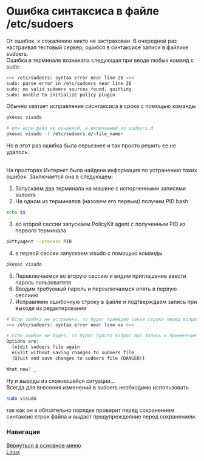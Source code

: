# Ошибка синтаксиса в файле /etc/sudoers

От ошибок, к сожалению никто не застрахован. В очередной раз настраивая тестовый сервер, ошибся в синтаксисе записи в файлике sudoers.
<br>Ошибка в терминале возникала следующая при вводе любых команд с sudo:

```bash
>>> /etc/sudoers: syntax error near line 26 <<<
sudo: parse error in /etc/sudoers near line 26
sudo: no valid sudoers sources found, quitting
sudo: unable to initialize policy plugin
```

Обычно хватает исправления сиснтаксиса в сроке с помощью команды

```bash
pkexec visudo

# или если файл не основной, а включаемый из sudoers.d
pkexec visudo -f /etc/sudoers.d/<file_name>
```

Но в этот раз ошибка была серьезнее и так просто решить ее не удалось.<br><br>

На просторах Интернет была найдена информация по устранению таких ошибок.
Заключается она в следующем:

1. Запускаем два терминала на машине с испорченными записями sudoers
2. На одном из терминалов (назовем его первым) получим PID bash

```bash
echo $$
```

3. во второй сессии запускаем PolicyKit agent с полученным PID из первого терминала

```bash
pkttyagent --process PID
```

4. в первой сессии запускаем visudo с помощью команды

```bash
pkexec visudo
```

5. Переключаемся во вторую сессию и видим приглашение ввести пароль пользователя
6. Вводим требуемый пароль и переключаемся опять в первую сессиию
7. Исправляем ошибочную строку в файле и подтверждаем запись при выходе из редактирования

```bash
# Если ошибка не устранена, то будет примерно такая строка перед вопросом о записи
>>> /etc/sudoers: syntax error near line хх <<<

# Если ошибок не будет, то будет просто вопрос про запись и применение изменений
Options are:
  (e)dit sudoers file again
  e(x)it without saving changes to sudoers file
  (Q)uit and save changes to sudoers file (DANGER!)

What now? _
```

Ну и выводы из сложившейся ситуации...<br>
Всегда для внесения изменений в sudoers необходимо использовать

```bash
sudo visudo
```
так как он в обязательно порядке проверит перед сохранением синтаксис строк файла и выдаст предупрежделние перед сохранением.

### Навигация
[Вернуться в основное меню](../README.md)
<br> [Linux](../linux/README.md)
